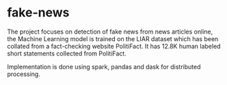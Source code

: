 # fake-news
The project focuses on detection of fake news from news articles online, the Machine Learning  model is trained on the LIAR dataset which has been collated from a fact-checking website  PolitiFact. It has 12.8K human labeled short statements collected from PolitiFact.

Implementation is done using spark, pandas and dask for distributed processing.
